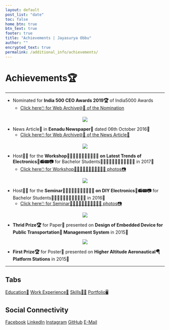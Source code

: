 ```yaml
---
layout: default
post_list: "date"
toc: false
home_btn: true
btn_text: true
footer: true
title: "Achievements | Jayasurya Obbu"
author: ""
encrypted_text: true
permalink: /additional_info/achievements/
---
```


# **Achievements🏆**

***
* Nominated for **India 500 CEO Awards 2019🏆** of India5000 Awards
    * [Click here🖱️ for Web Archive🌐📂 of the Nomination](https://www.india5000.com/nomination/jayasurya-obbu)
<center><a href="{{site.url}}{{site.baseurl}}{{site.assets_path}}/img/india5000_nomination_certificate.jpg"><img src="{{site.url}}{{site.baseurl}}{{site.assets_path}}/img/india5000_nomination_certificate_thumbnail.jpg"/></a></center>

* News Article📰 in **Eenadu Newspaper📰** dated 06th October 2016📅
    * [Click here🖱️ for Web Archive🌐📂 of the News Article📰](https://web.archive.org/web/20161006082207/http:/www.eenadu.net/district/inner.aspx?dsname=Nellore&info=nlr-sty5)
<center><a href="{{site.url}}{{site.baseurl}}{{site.assets_path}}/img/eenadu_news_article.jpeg"><img src="{{site.url}}{{site.baseurl}}{{site.assets_path}}/img/eenadu_news_article_thumbnail.jpeg"/></a></center>

* Host🤵🎤 for the **Workshop🧑🏼‍🤝‍🧑🏼🎤🧑🏼‍🤝‍🧑🏼 on Latest Trends of Electronics📱📻📟📷** for Bachelor Students👨🏻‍🎓👩🏻‍🎓👨🏻‍🎓👩🏻‍🎓 in 2017📅
	* [Click here🖱️ for Workshop🧑🏼‍🤝‍🧑🏼🎤🧑🏼‍🤝‍🧑🏼 photos📷](https://drive.google.com/open?id=0B2ZNynV4sgFPRTJBOURrN2xwMWM)
<center><a href="{{site.url}}{{site.baseurl}}{{site.assets_path}}/img/latest_trends_of_electronics.JPG"><img src="{{site.url}}{{site.baseurl}}{{site.assets_path}}/img/latest_trends_of_electronics_thumbnail.jpg"/></a></center>

* Host🤵🎤 for the **Seminar🧑🏼‍🤝‍🧑🏼🎤🧑🏼‍🤝‍🧑🏼 on DIY Electronics📱📻📟📷** for Bachelor Students👨🏻‍🎓👩🏻‍🎓👨🏻‍🎓👩🏻‍🎓 in 2016📅
	* [Click here🖱️ for Seminar🧑🏼‍🤝‍🧑🏼🎤🧑🏼‍🤝‍🧑🏼 photos📷](https://drive.google.com/open?id=0B2ZNynV4sgFPLXNjMHU1SldRbms)
<center><a href="{{site.url}}{{site.baseurl}}{{site.assets_path}}/img/diy_electronics.JPG"><img src="{{site.url}}{{site.baseurl}}{{site.assets_path}}/img/diy_electronics_thumbnail.jpg"/></a></center>

* **Thrid Prize🏆** for Paper📃 presented on **Design of Embedded Device for Public Transportation🚌 Management System** in 2015📅
<center><a href="{{site.url}}{{site.baseurl}}{{site.assets_path}}/img/technoquest.jpg"><img src="{{site.url}}{{site.baseurl}}{{site.assets_path}}/img/technoquest_thumbnail.jpg"/></a></center>

* **First Prize🏆** for Poster📝 presented on **Higher Altitude Aeronautical🪂 Platform Stations** in 2015📅 

***
## Tabs

[Education📖](education.md) [Work Experience💼](work-experience.md) [Skills🤹🏼](skills.md) [Portfolio🖥️](portfolio.md)

## Social Connectivity

[Facebook](https://www.facebook.com/jayasurya.obbu/) [LinkedIn](https://www.linkedin.com/in/jayasurya-obbu/) [Instagram](https://www.instagram.com/mr__circuit/) [GitHub](https://github.com/mr-circuit) [E-Mail]( mailto:hello@jayasurya.me) 